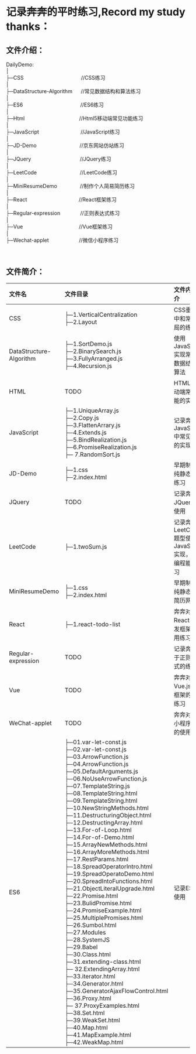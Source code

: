 记录奔奔的平时练习,Record my study thanks： </br>
===

## 文件介绍：

DailyDemo: <br> 
│  <br>
├─CSS &nbsp;&nbsp;&nbsp;&nbsp;&nbsp;&nbsp;&nbsp;&nbsp;&nbsp;&nbsp;&nbsp;&nbsp;&nbsp;&nbsp;&nbsp;&nbsp;&nbsp;&nbsp;&nbsp;&nbsp;&nbsp;&nbsp;&nbsp;&nbsp;&nbsp;&nbsp;&nbsp;&nbsp;&nbsp;&nbsp;&nbsp;&nbsp;&nbsp;&nbsp;&nbsp;&nbsp;&nbsp;&nbsp;&nbsp;//CSS练习 <br>
│ <br>
├─DataStructure-Algorithm &nbsp;&nbsp;&nbsp;&nbsp;   //常见数据结构和算法练习 <br>
│  <br>
├─ES6    &nbsp;&nbsp;&nbsp;&nbsp;&nbsp;&nbsp;&nbsp;&nbsp;&nbsp;&nbsp;&nbsp;&nbsp;&nbsp;&nbsp;&nbsp;&nbsp;&nbsp;&nbsp;&nbsp;&nbsp;&nbsp;&nbsp;&nbsp;&nbsp;&nbsp;&nbsp;&nbsp;&nbsp;&nbsp;&nbsp;&nbsp;&nbsp;&nbsp;&nbsp;&nbsp;&nbsp;&nbsp;&nbsp;                   //ES6练习           
│  
├─Html &nbsp;&nbsp;&nbsp;&nbsp;&nbsp;&nbsp;&nbsp;&nbsp;&nbsp;&nbsp;&nbsp;&nbsp;&nbsp;&nbsp;&nbsp;&nbsp;&nbsp;&nbsp;&nbsp;&nbsp;&nbsp;&nbsp;&nbsp;&nbsp;&nbsp;&nbsp;&nbsp;&nbsp;&nbsp;&nbsp;&nbsp;&nbsp;&nbsp;&nbsp;&nbsp;&nbsp;                     //Html5移动端常见功能练习<br>
│  <br>
├─JavaScript   &nbsp;&nbsp;&nbsp;&nbsp;&nbsp;&nbsp;&nbsp;&nbsp;&nbsp;&nbsp;&nbsp;&nbsp;&nbsp;&nbsp;&nbsp;&nbsp;&nbsp;&nbsp;&nbsp;&nbsp;&nbsp;&nbsp;&nbsp;&nbsp;&nbsp;&nbsp;&nbsp;             //JavaScript练习  <br> 
│ <br>
├─JD-Demo &nbsp;&nbsp;&nbsp;&nbsp;&nbsp;&nbsp;&nbsp;&nbsp;&nbsp;&nbsp;&nbsp;&nbsp;&nbsp;&nbsp;&nbsp;&nbsp;&nbsp;&nbsp;&nbsp;&nbsp;&nbsp;&nbsp;&nbsp;&nbsp;&nbsp;&nbsp;&nbsp;&nbsp;                  //京东网站仿站练习 <br> 
│ <br>
├─JQuery  &nbsp;&nbsp;&nbsp;&nbsp;&nbsp;&nbsp;&nbsp;&nbsp;&nbsp;&nbsp;&nbsp;&nbsp;&nbsp;&nbsp;&nbsp;&nbsp;&nbsp;&nbsp;&nbsp;&nbsp;&nbsp;&nbsp;&nbsp;&nbsp;&nbsp;&nbsp;&nbsp;&nbsp;&nbsp;&nbsp;&nbsp;&nbsp;                  //JQuery练习 <br>
│ <br>
├─LeetCode  &nbsp;&nbsp;&nbsp;&nbsp;&nbsp;&nbsp;&nbsp;&nbsp;&nbsp;&nbsp;&nbsp;&nbsp;&nbsp;&nbsp;&nbsp;&nbsp;&nbsp;&nbsp;&nbsp;&nbsp;&nbsp;&nbsp;&nbsp;&nbsp;&nbsp;&nbsp;&nbsp;&nbsp;                //LeetCode练习  <br> 
│ <br>
├─MiniResumeDemo  &nbsp;&nbsp;&nbsp;&nbsp;&nbsp;&nbsp;&nbsp;&nbsp;&nbsp;&nbsp;&nbsp;&nbsp;&nbsp;&nbsp;          //制作个人简易简历练习 <br> 
│ <br>
├─React    &nbsp;&nbsp;&nbsp;&nbsp;&nbsp;&nbsp;&nbsp;&nbsp;&nbsp;&nbsp;&nbsp;&nbsp;&nbsp;&nbsp;&nbsp;&nbsp;&nbsp;&nbsp;&nbsp;&nbsp;&nbsp;&nbsp;&nbsp;&nbsp;&nbsp;&nbsp;&nbsp;&nbsp;&nbsp;&nbsp;&nbsp;&nbsp;&nbsp;&nbsp;                 //React框架练习 <br>
│ <br>
├─Regular-expression &nbsp;&nbsp;&nbsp;&nbsp;&nbsp;&nbsp;&nbsp;&nbsp;&nbsp;&nbsp;&nbsp;&nbsp;        //正则表达式练习 <br>
│ <br>
├─Vue     &nbsp;&nbsp;&nbsp;&nbsp;&nbsp;&nbsp;&nbsp;&nbsp;&nbsp;&nbsp;&nbsp;&nbsp;&nbsp;&nbsp;&nbsp;&nbsp;&nbsp;&nbsp;&nbsp;&nbsp;&nbsp;&nbsp;&nbsp;&nbsp;&nbsp;&nbsp;&nbsp;&nbsp;&nbsp;&nbsp;&nbsp;&nbsp;&nbsp;&nbsp;&nbsp;&nbsp;&nbsp;                  //Vue框架练习  <br>
│ <br>
├─Wechat-applet   &nbsp;&nbsp;&nbsp;&nbsp;&nbsp;&nbsp;&nbsp;&nbsp;&nbsp;&nbsp;&nbsp;&nbsp;&nbsp;&nbsp;&nbsp;&nbsp;&nbsp;&nbsp;&nbsp;          //微信小程序练习 <br>

<br>

##  文件简介：

|  文件名   | 文件目录  | 文件内容简介  |
|  :-----  | :----- |:----- |
| CSS  | ├─1.VerticalCentralization<br>├─2.Layout | CSS垂直居中和常见布局的练习 |
| DataStructure-Algorithm  | ├─1.SortDemo.js<br>├─2.BinarySearch.js<br>├─3.FullyArranged.js<br>├─4.Recursion.js | 使用JavaScript实现常见的数据结构和算法 |
| HTML  | TODO | HTML5移动端常见功能的实现 |
| JavaScript  | ├─1.UniqueArray.js<br>├─2.Copy.js<br>├─3.FlattenArrary.js<br>├─4.Extends.js<br>├─5.BindRealization.js<br>├─6.PromiseRealization.js<br>├─ 7.RandomSort.js | 记录奔奔对JavaScript中常见方法的实现 |
| JD-Demo  | ├─1.css<br>├─2.index.html | 早期制作的纯静态仿站练习 |
| JQuery  | TODO | 记录奔奔对JQuery的使用 |
| LeetCode  | ├─1.twoSum.js<br> | 记录奔奔对LeetCode题型使用JavaScript实现，提高编程能力练习 |
| MiniResumeDemo  | ├─1.css<br>├─2.index.html | 早期制作的纯静态mini简历网站 |
| React  | ├─1.react-todo-list<br> | 奔奔对于React.js开发框架的使用练习 |
| Regular-expression  | TODO | 记录奔奔对于正则表达式的练习 |
| Vue  | TODO | 奔奔对于Vue.js开发框架的使用练习 |
| WeChat-applet  | TODO | 奔奔对微信小程序开发的使用练习 |
| ES6  | ├─01.var-let-const.js<br>├─02.var-let-const.js<br>├─03.ArrowFunction.js<br>├─04.ArrowFunction.js<br>├─05.DefaultArguments.js<br>├─06.NoUseArrowFunction.js<br>├─07.TemplateString.js<br>├─08.TemplateString.html<br>├─09.TemplateString.html <br>├─10.NewStringMethods.html<br>├─11.DestructuringObject.html<br>├─12.DestructingArray.html<br>├─13.For-of-Loop.html<br>├─14.For-of-Demo.html <br>├─15.ArrayNewMethods.html<br>├─16.ArrayMoreMethods.html<br>├─17.RestParams.html<br>├─18.SpreadOperatorIntro.html<br>├─19.SpreadOperatoDemo.html<br>├─20.SpreadIntoFunctions.html<br>├─21.ObjectLiteralUpgrade.html<br>├─22.Promise.html<br>├─23.BulidPromise.html<br>├─24.PromiseExample.html<br>├─25.MultiplePromises.html<br>├─26.Sumbol.html <br>├─27.Modules<br>├─28.SystemJS  <br>├─29.Babel  <br>├─30.Class.html<br>├─31.extending-class.html<br>├─ 32.ExtendingArray.html<br>├─33.iterator.html<br>├─34.Generator.html<br>├─35.GeneratorAjaxFlowControl.html<br>├─36.Proxy.html<br>├─ 37.ProxyExamples.html<br>├─38.Set.html<br>├─39.WeakSet.html<br>├─40.Map.html<br>├─41.MapExample.html<br>├─42.WeakMap.html | 记录ES6的使用 |
